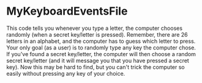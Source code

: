 # MyKeyboardEventsFile
This code tells you whenever you type a letter, the computer chooses randomly (when a secret key/letter is pressed). Remember, there are 26 letters in an alphabet, and the computer has to guess which letter to press. Your only goal (as a user) is to randomly type any key the computer chose. If you've found a secret key/letter, the computer will then choose a random secret key/letter (and it will message you that you have pressed a secret key). Now this may be hard to find, but you can't trick the computer so easily without pressing any key of your choice.
